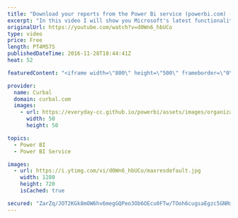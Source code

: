 ```yaml
---
title: "Download your reports from the Power Bi service (powerbi.com) - Power BI Tips & Tricks #19"
excerpt: "In this video I will show you Microsoft's latest functionality added to the Power BI service (Powerbi.com).  This update was released last week (2016-Nov) and it allows you and your team to download the power bi reports from the service. I also explain why the functionality is not always enabled.   Looking"
originalUrl: https://youtube.com/watch?v=d0Wn6_hbUCo
type: video
price: Free
length: PT4M57S
publishedDateTime: 2016-11-28T18:44:41Z
heat: 52

featuredContent: "<iframe width=\"800\" height=\"500\" frameborder=\"0\" src=\"https://www.youtube.com/embed/d0Wn6_hbUCo\" allow=\"accelerometer; autoplay; encrypted-media; gyroscope; picture-in-picture\" allowfullscreen></iframe>"

provider:
  name: Curbal
  domain: curbal.com
  images:
    - url: https://everyday-cc.github.io/powerbi/assets/images/organizations/curbal.com-50x50.jpg
      width: 50
      height: 50

topics:
  - Power BI
  - Power BI Service

images:
  - url: https://i.ytimg.com/vi/d0Wn6_hbUCo/maxresdefault.jpg
    width: 1280
    height: 720
    isCached: true

secured: "ZarZq/JOT2KGk8mOW6hv6megGQPeo3Ob6OEcu0FTw/TOoh6cugsaEgzc5GNRmt0W5qSFzxFTlX7U9IvrGJ+2U0QZ718mebph5gu0K5v9MtID+2GetLYhEtr068ZQKInep7d7XBzqq2vBX6lChPLo51MmIT7hbEg8B3NpLmPG1xT+nY+seD7Ygm73CbqSIP8ffjb4zCvvl1LeVM0fdn/LbCuHdesbZzVTLhgwZcZLAdropvCZhj8CN3YXWrLl70sH44rmWvauA/LBB56ZserVl54tErod1thxvd4YLPPEsDB8qK6iq7Ng8fS3wg+QcHiWvW84IOoOhWyfCQoAQapp5UtRMQU2eMRFnqOQTRLeSvbxzaDCS8X8N6NiWnQY3awVZZ/wtmGv6nP7tUL/70Kk0uSiaIvBpDtP+tjVcwN6h5Y=;e0N9qgmVE2JSGhtNiSroHQ=="
---
```


